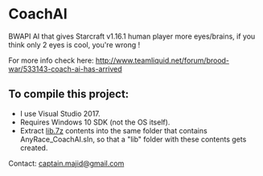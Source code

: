# CoachAI

BWAPI AI that gives Starcraft v1.16.1 human player more eyes/brains, if you think only 2 eyes is cool, you're wrong ! 

For more info check here:
http://www.teamliquid.net/forum/brood-war/533143-coach-ai-has-arrived

To compile this project:
------------------------
* I use Visual Studio 2017.
* Requires Windows 10 SDK (not the OS itself).
* Extract [lib.7z](https://drive.google.com/open?id=1UyIE_go2FRpS1OaRAl0JE_jcbV8ZfVqf) contents into the same folder that contains AnyRace_CoachAI.sln, so that a "lib" folder with these contents gets created.

Contact: captain.majid@gmail.com
